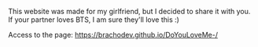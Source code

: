 This website was made for my girlfriend, but I decided to share it with you. If your partner loves BTS, I am sure they'll love this :)

 Access to the page: https://brachodev.github.io/DoYouLoveMe-/
